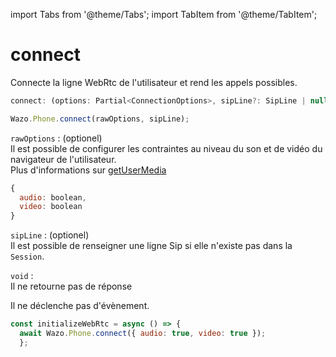 import Tabs from '@theme/Tabs';
import TabItem from '@theme/TabItem';

# connect

Connecte la ligne WebRtc de l'utilisateur et rend les appels possibles.

```js
connect: (options: Partial<ConnectionOptions>, sipLine?: SipLine | null | undefined) => Promise<void>;
```

```js
Wazo.Phone.connect(rawOptions, sipLine);
```

<Tabs>
  <TabItem value="Paramètres" label="Paramètres" default>

  `rawOptions` : (optionel)    
  Il est possible de configurer les contraintes au niveau du son et de vidéo du navigateur de l'utilisateur.  
  Plus d'informations sur [getUserMedia](https://developer.mozilla.org/en-US/docs/Web/API/MediaDevices/getUserMedia)
  ```js
  {
    audio: boolean,
    video: boolean
  }
  ```

  `sipLine` : (optionel)  
  Il est possible de renseigner une ligne Sip si elle n'existe pas dans la `Session`.

  </TabItem>

  <TabItem value="Réponse" label="Réponse">

  `void` :  
  Il ne retourne pas de réponse

  </TabItem>

  <TabItem value="Evènement" label="Evènement">

  Il ne déclenche pas d'évènement.
  </TabItem>

  <TabItem value="Exemple" label="Exemple">

  ```js
  const initializeWebRtc = async () => {
    await Wazo.Phone.connect({ audio: true, video: true });
    };
  ```

  </TabItem>

</Tabs>